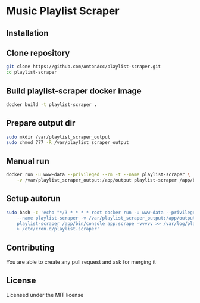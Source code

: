 Music Playlist Scraper
======================

Installation
------------

Clone repository
-----------------------------------
```bash
git clone https://github.com/AntonAcc/playlist-scraper.git
cd playlist-scraper
```

Build playlist-scraper docker image
-----------------------------------
```bash
docker build -t playlist-scraper .
```

Prepare output dir
------------------
```bash
sudo mkdir /var/playlist_scraper_output
sudo chmod 777 -R /var/playlist_scraper_output
```

Manual run
----------
```bash
docker run -u www-data --privileged --rm -t --name playlist-scraper \
    -v /var/playlist_scraper_output:/app/output playlist-scraper /app/bin/console app:scrape
```

Setup autorun
-------------
```bash
sudo bash -c 'echo "*/3 * * * * root docker run -u www-data --privileged --rm -t \
    --name playlist-scraper -v /var/playlist_scraper_output:/app/output \
    playlist-scraper /app/bin/console app:scrape -vvvvv >> /var/log/playlist-scraper.log 2>&1" \
    > /etc/cron.d/playlist-scraper'
```

Contributing
------------
You are able to create any pull request and ask for merging it

License
-------
Licensed under the MIT license